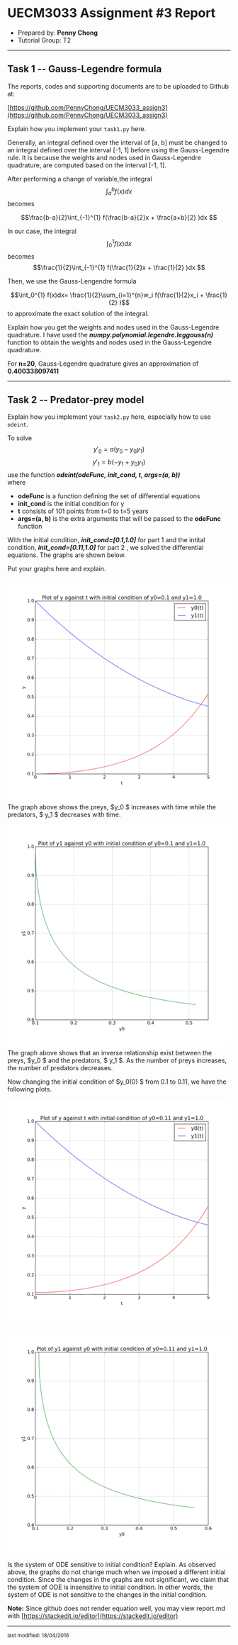 UECM3033 Assignment #3 Report
========================================================

- Prepared by:  **Penny Chong**
- Tutorial Group: T2

--------------------------------------------------------

## Task 1 --  Gauss-Legendre formula

The reports, codes and supporting documents are to be uploaded to Github at: 

[https://github.com/PennyChong/UECM3033_assign3](https://github.com/PennyChong/UECM3033_assign3)


Explain how you implement your `task1.py` here.

Generally, an integral defined over the interval of [a, b] must be changed to an integral defined over the interval [-1, 1] before using the Gauss-Legendre rule. It is because the weights and nodes used in  Gauss-Legendre quadrature, are computed based on the interval [-1, 1].

After performing a change of variable,the integral $$\int_a^{b} f(x)dx$$
becomes 

$$\frac{b-a}{2}\int_{-1}^{1} f(\frac{b-a}{2}x + \frac{a+b}{2} )dx $$

In our case, the integral $$\int_0^{1} f(x)dx $$
becomes$$\frac{1}{2}\int_{-1}^{1} f(\frac{1}{2}x + \frac{1}{2} )dx $$

Then, we use the Gauss-Lengendre formula 

 $$\int_0^{1} f(x)dx= \frac{1}{2}\sum_{i=1}^{n}w_i f(\frac{1}{2}x_i + \frac{1}{2} )$$
 to approximate the exact solution of the integral.
 
Explain how you get the weights and nodes used in the Gauss-Legendre quadrature.
 I have used the ***numpy.polynomial.legendre.leggauss(n)*** function to obtain the weights and nodes used in the Gauss-Legendre quadrature.

For **n=20**, Gauss-Legendre quadrature gives an approximation of **0.400338097411**


---------------------------------------------------------

## Task 2 -- Predator-prey model

Explain how you implement your `task2.py` here, especially how to use `odeint`.

To solve
$$ y'_0 = a(y_0 - y_0 y_1)$$ $$ y'_1 = b(-y_1 + y_0 y_1)$$
use the function ***odeint(odeFunc, init_cond, t, args=(a, b))***  
where

 - **odeFunc** is a function defining the set of differential equations
 - **init_cond** is the initial condition for y
 - **t** consists of 101 points from t=0 to t=5 years
 - **args=(a, b)** is the extra arguments that will be passed to the **odeFunc** function
 
With the initial condition, ***init_cond=[0.1,1.0]***  for part 1 and  the intital condition, ***init_cond=[0.11,1.0]*** for part 2 , we solved the differential equations. The graphs are shown below.


Put your graphs here and explain.

![first_init1.jpg](first_init1.jpg) 
The graph above shows the preys, $y_0 $ increases with time while the predators, $ y_1 $ decreases with time.

![first_init2.jpg](first_init2.jpg) 
The graph above shows that an inverse relationship exist between the preys, $y_0 $  and the predators,  $ y_1 $. 
As the number of preys increases, the number of predators decreases.

Now changing the initial condition of $y_0(0) $ from 0.1 to 0.11, we have the following plots.

![second_init1.jpg](second_init1.jpg) 

![second_init2.jpg](second_init2.jpg) 


Is the system of ODE sensitive to initial condition? Explain.
As observed above, the graphs do not change much when we imposed a different initial condition. Since the changes in the graphs are not significant, we claim that the system of ODE is insensitive to initial condition. In other words, the system of ODE is not sensitive to the changes in the initial condition.

**Note:**  Since github does not render equation well, you may view report.md with
[https://stackedit.io/editor](https://stackedit.io/editor)


-----------------------------------

<sup>last modified: 18/04/2016</sup>

